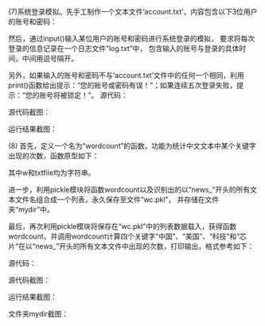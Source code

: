 



(7)系统登录模拟。先手工制作一个文本文件‘account.txt’，内容包含以下3位用户的账号和密码：
 
然后，通过input()输入某位用户的账号和密码进行系统登录的模拟，
要求将每次登录的信息记录在一个日志文件”log.txt”中，
包含输入的账号与登录的具体时间，中间用逗号隔开。

另外，如果输入的账号和密码不与‘account.txt’文件中的任何一个相同，利用print()函数给出提示：“您的账号或密码有误！”；如果连续五次登录失败，提示：“您的账号将被锁定！”。
源代码：

源代码截图：

运行结果截图：


(8) 首先，定义一个名为“wordcount”的函数，功能为统计中文文本中某个关键字出现的次数，函数原型如下：
 
其中w和txtfile均为字符串。

进一步，利用pickle模块将函数wordcount以及识别出的以“news_”开头的所有文本文件名组合成一个列表，永久保存至文件“wc.pkl”，
并存储在文件夹“mydir”中。

最后，再次利用pickle模块将保存在“wc.pkl”中的列表数据载入，获得函数wordcount，并调用wordcount计算四个关键字“中国”、“美国”、“科技”和“芯片”在以“news_”开头的所有文本文件中出现的次数，打印输出，格式参考如下：
 
源代码：

源代码截图：

运行结果截图：

文件夹mydir截图：

